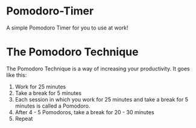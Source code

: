 # Pomodoro-Timer
A simple Pomodoro Timer for you to use at work!

# The Pomodoro Technique
The Pomodoro Technique is a way of increasing your productivity.
It goes like this:

1. Work for 25 minutes
2. Take a break for 5 minutes
3. Each session in which you work for 25 minutes and take a break for 5 minutes is called a Pomodoro.
4. After 4 - 5 Pomodoros, take a break for 20 - 30 minutes
5. Repeat
